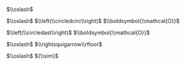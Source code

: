 $\\oslash$

$\\oslash$ $\\left(\\circledcirc\\right)$ $\\boldsymbol{\\mathcal{O}}$

$\\left(\\circledast\\right)$ $\\boldsymbol{\\mathcal{O}}$

$\\oslash$ $\\rightsquigarrow\\rfloor$

$\\oslash$ ${\\sim}$
